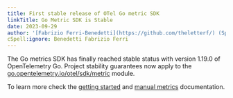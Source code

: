 ```yaml
---
title: First stable release of OTel Go metric SDK
linkTitle: Go Metric SDK is Stable
date: 2023-09-29
author: '[Fabrizio Ferri-Benedetti](https://github.com/theletterf/) (Splunk)'
cSpell:ignore: Benedetti Fabrizio Ferri
---
```


The Go metrics SDK has finally reached stable status with version 1.19.0 of
OpenTelemetry Go. Project stability guarantees now apply to the
[go.opentelemetry.io/otel/sdk/metric](https://pkg.go.dev/go.opentelemetry.io/otel/sdk/metric)
module.

To learn more check the [getting started](/docs/instrumentation/go/getting-started)
and [manual metrics](/docs/instrumentation/go/manual#metrics) documentation.
